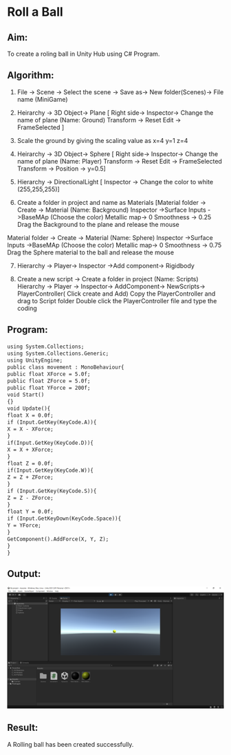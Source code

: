 # Roll a Ball
## Aim:
To create a roling ball in Unity Hub using C# Program.
## Algorithm:

1. File -> Scene -> Select the scene -> Save as-> New folder(Scenes)-> File name (MiniGame)

2. Heirarchy -> 3D Object-> Plane 
[ Right side-> Inspector-> Change the name of plane (Name: Ground)
Transform -> Reset
Edit -> FrameSelected ]

3. Scale the ground by giving the scaling value as x=4 y=1 z=4

4. Heirarchy -> 3D Object-> Sphere
[ Right side-> Inspector-> Change the name of plane (Name: Player)
Transform -> Reset
Edit -> FrameSelected 
Transform -> Position -> y=0.5]

5. Hierarchy -> DirectionalLight
[ Inspector -> Change the color to white (255,255,255)]

6. Create a folder in project and name as Materials
[Material folder -> Create -> Material (Name: Background)
Inspector ->Surface Inputs ->BaseMAp (Choose the color)
Metallic map-> 0
Smoothness -> 0.25
Drag the Background to the plane and release the mouse

Material folder -> Create -> Material (Name: Sphere)
Inspector ->Surface Inputs ->BaseMAp (Choose the color)
Metallic map-> 0
Smoothness -> 0.75
Drag the Sphere material to the ball and release the mouse

 7. Hierarchy -> Player-> Inspector ->Add component-> Rigidbody

8. Create a new script -> Create a folder in project (Name: Scripts)
Hierarchy -> Player -> Inspector-> AddComponent-> NewScripts-> PlayerController( Click create and Add)
Copy the PlayerController and drag to Script folder
Double click the PlayerController file and type the coding

## Program:
```
using System.Collections;
using System.Collections.Generic;
using UnityEngine;
public class movement : MonoBehaviour{
public float XForce = 5.0f;
public float ZForce = 5.0f;
public float YForce = 200f;
void Start()
{}
void Update(){
float X = 0.0f;
if (Input.GetKey(KeyCode.A)){
X = X - XForce;
}
if(Input.GetKey(KeyCode.D)){
X = X + XForce;
}
float Z = 0.0f;
if(Input.GetKey(KeyCode.W)){
Z = Z + ZForce;
}
if (Input.GetKey(KeyCode.S)){
Z = Z - ZForce;
}
float Y = 0.0f;
if (Input.GetKeyDown(KeyCode.Space)){
Y = YForce;
}
GetComponent().AddForce(X, Y, Z);
}
}
```
## Output:
![inp](2.png)
## Result:
A Rolling  ball has been created successfully.
